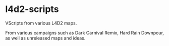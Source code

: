 # l4d2-scripts
VScripts from various L4D2 maps.

From various campaigns such as Dark Carnival Remix, Hard Rain Downpour, as well as unreleased maps and ideas.

